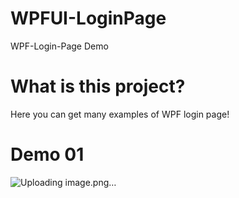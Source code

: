 # WPFUI-LoginPage
 WPF-Login-Page Demo
# What is this project?
Here you can get many examples of WPF login page!
# Demo 01
![Uploading image.png…]()
